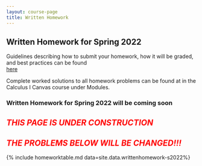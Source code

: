 ```yaml
---
layout: course-page
title: Written Homework
---
```


## Written Homework for Spring 2022

Guidelines describing how to submit your homework, how it will be graded, and best practices can be found  
[here](assets/materials/Spring2022/wrh-guidelines.pdf)

Complete worked solutions to all homework problems can be found at in the Calculus I Canvas course under Modules.

### Written Homework for Spring 2022 will be coming soon

## <span style="color:red">*THIS PAGE IS UNDER CONSTRUCTION*</span>

## <span style="color:red">*THE PROBLEMS BELOW WILL BE CHANGED!!!*</span>


{% include homeworktable.md  data=site.data.writtenhomework-s2022%}

